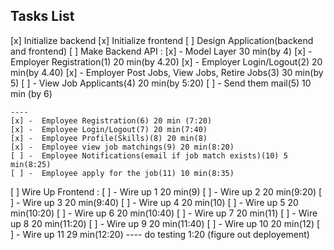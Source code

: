 ## Tasks List

[x] Initialize backend
[x] Initialize frontend
[ ] Design Application(backend and frontend)
[ ] Make Backend API :
    [x] - Model Layer 30 min(by 4)
    [x] - Employer Registration(1) 20 min(by 4.20)
    [x] - Employer Login/Logout(2) 20 min(by 4.40)
    [x] - Employer Post Jobs, View Jobs, Retire Jobs(3) 30 min(by 5)
    [ ] - View Job Applicants(4) 20 min(by 5:20)
    [ ] - Send them mail(5) 10 min (by 6)

    ----
    [x] -  Employee Registration(6) 20 min (7:20)
    [x] -  Employee Login/Logout(7) 20 min(7:40)
    [x] -  Employee Profile(Skills)(8) 20 min(8)
    [x] -  Employee view job matchings(9) 20 min(8:20)
    [ ] -  Employee Notifications(email if job match exists)(10) 5 min(8:25)
    [ ] -  Employee apply for the job(11) 10 min(8:35)

[ ] Wire Up Frontend :
    [ ] - Wire up 1 20 min(9)
    [ ] - Wire up 2 20 min(9:20)
    [ ] - Wire up 3 20 min(9:40)
    [ ] - Wire up 4 20 min(10)
    [ ] - Wire up 5 20 min(10:20)
    [ ] - Wire up 6 20 min(10:40)
    [ ] - Wire up 7 20 min(11)
    [ ] - Wire up 8 20 min(11:20)
    [ ] - Wire up 9 20 min(11:40)
    [ ] - Wire up 10 20 min(12)
    [ ] - Wire up 11 29 min(12:20)
---- do testing
1:20 (figure out deployement)

